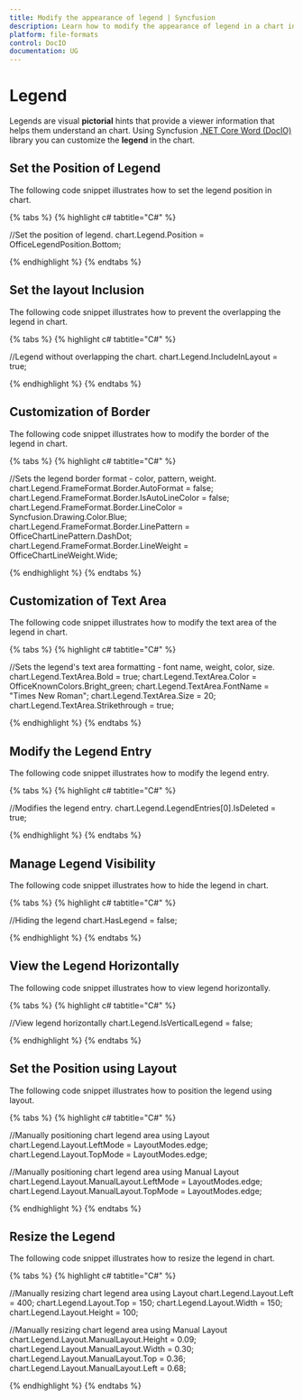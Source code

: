 ```yaml
---
title: Modify the appearance of legend | Syncfusion
description: Learn how to modify the appearance of legend in a chart in a  Word document using Syncfusion .NET Core Word (DocIO) library without Microsoft Word.
platform: file-formats
control: DocIO
documentation: UG
---
```


# Legend

Legends are visual **pictorial** hints that provide a viewer information that helps them understand an chart. Using Syncfusion [.NET Core Word (DocIO)](https://www.syncfusion.com/document-processing/word-framework/net-core/word-library) library you can customize the **legend** in the chart.

## Set the Position of Legend

The following code snippet illustrates how to set the legend position in chart.

{% tabs %}
{% highlight c# tabtitle="C#" %}

//Set the position of legend.
chart.Legend.Position = OfficeLegendPosition.Bottom;

{% endhighlight %}
{% endtabs %}

## Set the layout Inclusion

The following code snippet illustrates how to prevent the overlapping the legend in chart.

{% tabs %}
{% highlight c# tabtitle="C#" %}

//Legend without overlapping the chart.
 chart.Legend.IncludeInLayout = true;

{% endhighlight %}
{% endtabs %}

## Customization of Border

The following code snippet illustrates how to modify the border of the legend in chart.

{% tabs %}
{% highlight c# tabtitle="C#" %}

//Sets the legend border format - color, pattern, weight.
chart.Legend.FrameFormat.Border.AutoFormat = false;
chart.Legend.FrameFormat.Border.IsAutoLineColor = false;
chart.Legend.FrameFormat.Border.LineColor = Syncfusion.Drawing.Color.Blue;
chart.Legend.FrameFormat.Border.LinePattern = OfficeChartLinePattern.DashDot;
chart.Legend.FrameFormat.Border.LineWeight = OfficeChartLineWeight.Wide;

{% endhighlight %}
{% endtabs %}

## Customization of Text Area

The following code snippet illustrates how to modify the text area of the legend in chart.

{% tabs %}
{% highlight c# tabtitle="C#" %}

//Sets the legend's text area formatting - font name, weight, color, size.
chart.Legend.TextArea.Bold = true;
chart.Legend.TextArea.Color = OfficeKnownColors.Bright_green;
chart.Legend.TextArea.FontName = "Times New Roman";
chart.Legend.TextArea.Size = 20;
chart.Legend.TextArea.Strikethrough = true;

{% endhighlight %}
{% endtabs %}

## Modify the Legend Entry

The following code snippet illustrates how to modify the legend entry.

{% tabs %}
{% highlight c# tabtitle="C#" %}

//Modifies the legend entry.
chart.Legend.LegendEntries[0].IsDeleted = true;

{% endhighlight %}
{% endtabs %}

## Manage Legend Visibility

The following code snippet illustrates how to hide the legend in chart.

{% tabs %}
{% highlight c# tabtitle="C#" %}

//Hiding the legend
chart.HasLegend = false;

{% endhighlight %}
{% endtabs %}

## View the Legend Horizontally

The following code snippet illustrates how to view legend horizontally.

{% tabs %}
{% highlight c# tabtitle="C#" %}

//View legend horizontally
chart.Legend.IsVerticalLegend = false;

{% endhighlight %}
{% endtabs %}

## Set the Position using Layout

The following code snippet illustrates how to position the legend using layout.

{% tabs %}
{% highlight c# tabtitle="C#" %}

//Manually positioning chart legend area using Layout
chart.Legend.Layout.LeftMode = LayoutModes.edge;
chart.Legend.Layout.TopMode = LayoutModes.edge;

//Manually positioning chart legend area using Manual Layout
chart.Legend.Layout.ManualLayout.LeftMode = LayoutModes.edge;
chart.Legend.Layout.ManualLayout.TopMode = LayoutModes.edge;

{% endhighlight %}
{% endtabs %}

## Resize the Legend

The following code snippet illustrates how to resize the legend in chart.

{% tabs %}
{% highlight c# tabtitle="C#" %}

//Manually resizing chart legend area using Layout
chart.Legend.Layout.Left = 400;
chart.Legend.Layout.Top = 150;
chart.Legend.Layout.Width = 150;
chart.Legend.Layout.Height = 100;

//Manually resizing chart legend area using Manual Layout
chart.Legend.Layout.ManualLayout.Height = 0.09;
chart.Legend.Layout.ManualLayout.Width = 0.30;
chart.Legend.Layout.ManualLayout.Top = 0.36;
chart.Legend.Layout.ManualLayout.Left = 0.68;

{% endhighlight %}
{% endtabs %}
